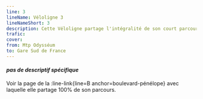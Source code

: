 ```yaml
---
line: 3
lineName: Véloligne 3
lineNameShort: 3
description: Cette Véloligne partage l'intégralité de son court parcours avec la Véloligne B. Elle vise surtout à matérialiser sur le plan des Vélolignes la jonction Odysséum ⇄ Gare Sud de France.
trafic:
cover:
from: Mtp Odysséum
to: Gare Sud de France
---
```


#### *pas de descriptif spécifique*

Voir la page de la :line-link{line=B anchor=boulevard-pénélope} avec laquelle elle partage 100% de son parcours.